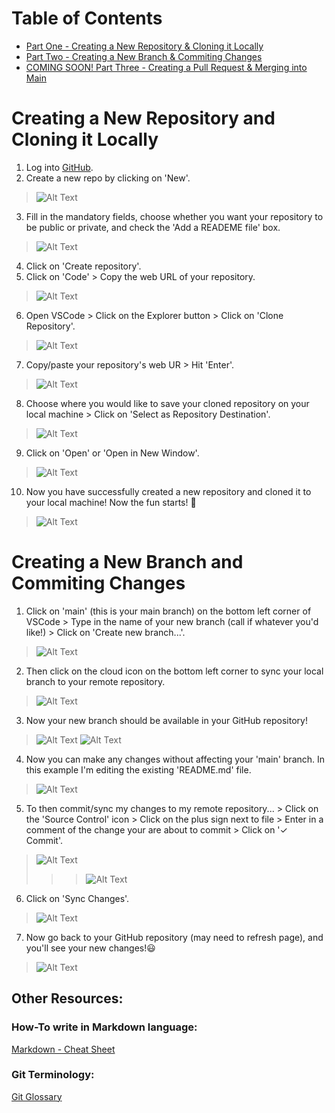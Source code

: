 # Table of Contents
- [Part One - Creating a New Repository & Cloning it Locally](#creating-a-new-repository-and-cloning-it-locally)
- [Part Two - Creating a New Branch & Commiting Changes](#creating-a-new-branch-and-commiting-changes)
- [COMING SOON! Part Three - Creating a Pull Request & Merging into Main](#)

# Creating a New Repository and Cloning it Locally

1. Log into [GitHub](https://www.github.com).
2. Create a new repo by clicking on 'New'.
> ![Alt Text](./.images/1.png)
3. Fill in the mandatory fields, choose whether you want your repository to be public or private, and check the 'Add a READEME file' box.
> ![Alt Text](./.images/2.png)
4. Click on 'Create repository'.
5. Click on 'Code' > Copy the web URL of your repository.
> ![Alt Text](./.images/3.png)
6. Open VSCode > Click on the Explorer button > Click on 'Clone Repository'.
> ![Alt Text](./.images/4.png)
7. Copy/paste your repository's web UR > Hit 'Enter'.
> ![Alt Text](./.images/6.png)
8. Choose where you would like to save your cloned repository on your local machine > Click on 'Select as Repository Destination'.
> ![Alt Text](./.images/7.png)
9. Click on 'Open' or 'Open in New Window'.
> ![Alt Text](./.images/8.png)
10. Now you have successfully created a new repository and cloned it to your local machine! Now the fun starts! 🤩
> ![Alt Text](./.images/9.png)

# Creating a New Branch and Commiting Changes

1. Click on 'main' (this is your main branch) on the bottom left corner of VSCode > Type in the name of your new branch (call if whatever you'd like!) > Click on 'Create new branch...'.
> ![Alt Text](./.images/10.png)
2. Then click on the cloud icon on the bottom left corner to sync your local branch to your remote repository.
> ![Alt Text](./.images/11.png)
3. Now your new branch should be available in your GitHub repository! 
> ![Alt Text](./.images/12.png)
> ![Alt Text](./.images/13.png)
4. Now you can make any changes without affecting your 'main' branch. In this example I'm editing the existing 'README.md' file.
> ![Alt Text](./.images/14.png)
5. To then commit/sync my changes to my remote repository... > Click on the 'Source Control' icon > Click on the plus sign next to file > Enter in a comment of the change your are about to commit > Click on '✓ Commit'.
> ![Alt Text](./.images/15-new.png)
>> > ![Alt Text](./.images/16-new.png)
6. Click on 'Sync Changes'.
> ![Alt Text](./.images/17-new.png)
7. Now go back to your GitHub repository (may need to refresh page), and you'll see your new changes!😃
> ![Alt Text](./.images/20.png)


## Other Resources:

### How-To write in Markdown language:
[Markdown - Cheat Sheet](https://www.markdownguide.org/cheat-sheet/)

### Git Terminology:
[Git Glossary](https://git-scm.com/docs/gitglossary)